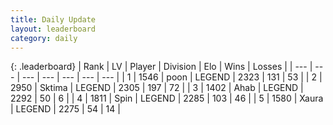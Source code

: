 ```yaml
---
title: Daily Update
layout: leaderboard
category: daily
---
```


{: .leaderboard}
| Rank | LV | Player | Division | Elo | Wins | Losses |
| --- | --- | --- | --- | --- | --- | --- |
| <span data-change="0">1</span> | 1546 | <span title="ID: 540690">poon</span> | LEGEND | <span data-change="10">2323</span> | <span data-change="2">131</span> | <span data-change="0">53</span> |
| <span data-change="3">2</span> | 2950 | <span title="ID: 353063">Sktima</span> | LEGEND | <span data-change="30">2305</span> | <span data-change="32">197</span> | <span data-change="9">72</span> |
| <span data-change="-1">3</span> | 1402 | <span title="ID: 402846">Ahab</span> | LEGEND | <span data-change="-14">2292</span> | <span data-change="0">50</span> | <span data-change="1">6</span> |
| <span data-change="6">4</span> | 1811 | <span title="ID: 498412">Spin</span> | LEGEND | <span data-change="62">2285</span> | <span data-change="15">103</span> | <span data-change="1">46</span> |
| <span data-change="3">5</span> | 1580 | <span title="ID: 200908">Xaura</span> | LEGEND | <span data-change="47">2275</span> | <span data-change="9">54</span> | <span data-change="0">14</span> |